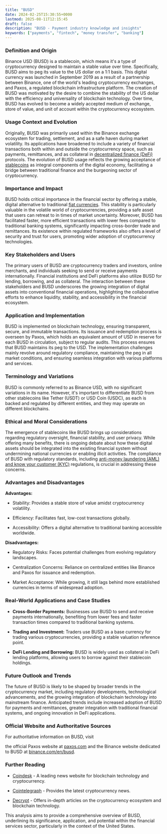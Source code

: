 ```yaml
---
title: "BUSD"
date: 2024-02-25T15:30:55+0000
lastmod: 2025-08-11T12:15:45
draft: false
description: "BUSD - Payment industry knowledge and insights"
keywords: ["payments", "fintech", "money transfer", "banking"]
---
```


### Definition and Origin

Binance USD (BUSD) is a stablecoin, which means it's a type of cryptocurrency designed to maintain a stable value over time. Specifically, BUSD aims to peg its value to the US dollar on a 1:1 basis. This digital currency was launched in September 2019 as a result of a partnership between Binance, one of the world's leading cryptocurrency exchanges, and Paxos, a regulated blockchain infrastructure platform. The creation of BUSD was motivated by the desire to combine the stability of the US dollar with the efficiency and universality of blockchain technology. Over time, BUSD has evolved to become a widely accepted medium of exchange, store of value, and unit of account within the cryptocurrency ecosystem.

### Usage Context and Evolution

Originally, BUSD was primarily used within the Binance exchange ecosystem for trading, settlement, and as a safe haven during market volatility. Its applications have broadened to include a variety of financial transactions both within and outside the cryptocurrency space, such as payments, remittances, and as collateral in [decentralized finance (DeFi)](https://faisalkhanllc.xyz/resources/payments-wiki/d/decentralized-finance-defi/) protocols. The evolution of BUSD usage reflects the growing acceptance of [stablecoins](https://faisalkhanllc.xyz/resources/payments-wiki/s/what-is-a-stablecoin/) as integral components of the digital economy, facilitating a bridge between traditional finance and the burgeoning sector of cryptocurrency.

### Importance and Impact

BUSD holds critical importance in the financial sector by offering a stable, digital alternative to traditional [fiat currencies](https://faisalkhanllc.xyz/resources/payments-wiki/f/fiat-currency/). This stability is particularly valuable in the volatile world of cryptocurrencies, providing a safe asset that users can retreat to in times of market uncertainty. Moreover, BUSD has facilitated faster, more efficient transactions with lower fees compared to traditional banking systems, significantly impacting cross-border trade and remittances. Its existence within regulated frameworks also offers a level of security and trust for users, promoting wider adoption of cryptocurrency technologies.

### Key Stakeholders and Users

The primary users of BUSD are cryptocurrency traders and investors, online merchants, and individuals seeking to send or receive payments internationally. Financial institutions and DeFi platforms also utilize BUSD for lending, borrowing, and as collateral. The interaction between these stakeholders and BUSD underscores the growing integration of digital assets into conventional financial operations, highlighting the collaborative efforts to enhance liquidity, stability, and accessibility in the financial ecosystem.

### Application and Implementation

BUSD is implemented on blockchain technology, ensuring transparent, secure, and immutable transactions. Its issuance and redemption process is overseen by Paxos, which holds an equivalent amount of USD in reserve for each BUSD in circulation, subject to regular audits. This process ensures that BUSD maintains its peg to the USD. The implementation challenges mainly revolve around regulatory compliance, maintaining the peg in all market conditions, and ensuring seamless integration with various platforms and services.

### Terminology and Variations

BUSD is commonly referred to as Binance USD, with no significant variations in its name. However, it's important to differentiate BUSD from other stablecoins like Tether (USDT) or USD Coin (USDC), as each is backed and regulated by different entities, and they may operate on different blockchains.

### Ethical and Moral Considerations

The emergence of stablecoins like BUSD brings up considerations regarding regulatory oversight, financial stability, and user privacy. While offering many benefits, there is ongoing debate about how these digital assets should be integrated into the existing financial system without undermining national currencies or enabling illicit activities. The compliance of BUSD with regulatory standards, including [anti-money laundering (AML) and know your customer (KYC)](https://faisalkhanllc.xyz/resources/payments-wiki/k/know-your-customer-kyc-anti-money-laundering-aml/) regulations, is crucial in addressing these concerns.

### Advantages and Disadvantages

**Advantages:**

- Stability: Provides a stable store of value amidst cryptocurrency volatility.

- Efficiency: Facilitates fast, low-cost transactions globally.

- Accessibility: Offers a digital alternative to traditional banking accessible worldwide.

**Disadvantages:**

- Regulatory Risks: Faces potential challenges from evolving regulatory landscapes.

- Centralization Concerns: Reliance on centralized entities like Binance and Paxos for issuance and redemption.

- Market Acceptance: While growing, it still lags behind more established currencies in terms of widespread adoption.

### Real-World Applications and Case Studies

- **Cross-Border Payments:** Businesses use BUSD to send and receive payments internationally, benefiting from lower fees and faster transaction times compared to traditional banking systems.

- **Trading and Investment:** Traders use BUSD as a base currency for trading various cryptocurrencies, providing a stable valuation reference point.

- **DeFi Lending and Borrowing:** BUSD is widely used as collateral in DeFi lending platforms, allowing users to borrow against their stablecoin holdings.

### Future Outlook and Trends

The future of BUSD is likely to be shaped by broader trends in the cryptocurrency market, including regulatory developments, technological advancements, and the growing integration of blockchain technology into mainstream finance. Anticipated trends include increased adoption of BUSD for payments and remittances, greater integration with traditional financial systems, and ongoing innovation in DeFi applications.

### Official Website and Authoritative Sources

For authoritative information on BUSD, visit

the official Paxos website at [paxos.com](https://www.paxos.com) and the Binance website dedicated to BUSD at [binance.com/en/busd](https://www.binance.com/en/busd).

### Further Reading

- [Coindesk](https://www.coindesk.com) - A leading news website for blockchain technology and cryptocurrency.

- [Cointelegraph](https://www.cointelegraph.com) - Provides the latest cryptocurrency news.

- [Decrypt](https://decrypt.co) - Offers in-depth articles on the cryptocurrency ecosystem and blockchain technology.

This analysis aims to provide a comprehensive overview of BUSD, underlining its significance, application, and potential within the financial services sector, particularly in the context of the United States.